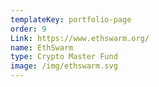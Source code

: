 ```yaml
---
templateKey: portfolio-page
order: 9
Link: https://www.ethswarm.org/
name: EthSwarm
type: Crypto Master Fund
image: /img/ethswarm.svg
---
```

